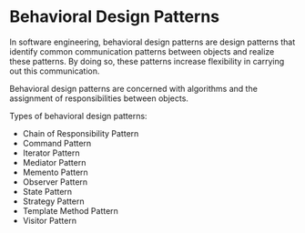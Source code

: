 # Behavioral Design Patterns

In software engineering, behavioral design patterns are design patterns that identify common communication patterns between objects and realize these patterns. By doing so, these patterns increase flexibility in carrying out this communication.

Behavioral design patterns are concerned with algorithms and the assignment of responsibilities between objects. 

Types of behavioral design patterns:

- Chain of Responsibility Pattern
- Command Pattern
- Iterator Pattern
- Mediator Pattern
- Memento Pattern
- Observer Pattern
- State Pattern
- Strategy Pattern
- Template Method Pattern
- Visitor Pattern
